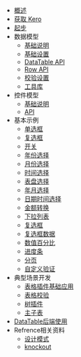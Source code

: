 * [概述](overview.md)
* [获取 Kero](install.md)
* [起步](gettingstarted.md)
* 数据模型
  * [基础说明](datatable.md)
  * [基础设置](dataTableUse.md)
  * [DataTable API](udatatable.md)
  * [Row API](row.md)
  * [校验设置](validateapi.md)
  * [工具库](core.md)
* 控件模型
  * [基础说明](module.md)
  * [API](moduleapi.md)
* 基本示例
  * [单选框](ex_radio.md)
  * [复选框](ex_checkbox.md)
  * [开关](ex_switch.md)
  * [年份选择](ex_year.md)
  * [月份选择](ex_month.md)
  * [时间选择](ex_time.md)
  * [表盘选择](clockpicker.md)
  * [年月选择](ex_yearmonth.md)
  * [日期时间选择](ex_datetime.md)
  * [金额转换](currency_ex.md)
  * [下拉列表](combobox_ex.md)
  * [复选框](ex_checkbox.md)
  * [复选框数据](ex_checkboxdata.md)
  * [数值百分比](ex_percent.md)
  * [进度条](ex_progress.md)
  * [分页](ex_pagination.md)
  * [自定义验证](ex_validate.md)
* 典型场景开发
  * [表格插件基础应用](grid.md)
  * [表格校验](gridValidate.md)
  * [树插件](tree.md)
  * [主子表](mainChild.md)
* [DataTable后端使用](dataTableUseBackend.md)
* Refrence相关资料
  * [设计模式](arch.md)
  * [knockout](knockout.md)

